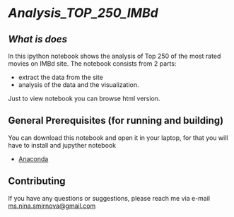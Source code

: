 # *Analysis_TOP_250_IMBd* 

## *What is does*

In this ipython notebook shows the analysis of Top 250 of the most rated movies on IMBd site.
The notebook consists from 2 parts:

- extract the data from the site
- analysis of the data and the visualization.

Just to view notebook you can browse html version.


## General Prerequisites (for running and building)

You can download this notebook and open it in your laptop, for that you will have to 
install and jupyther notebook
* [Anaconda](https://www.anaconda.com/products/individual)


## Contributing

If you have any questions or suggestions, please reach me via e-mail 
ms.nina.smirnova@gmail.com
